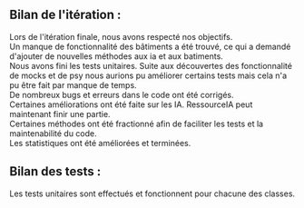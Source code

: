 ## Bilan de l'itération :
Lors de l'itération finale, nous avons respecté nos objectifs.  
Un manque de fonctionnalité des bâtiments a été trouvé, ce qui a demandé d'ajouter de nouvelles méthodes aux ia et aux batiments.  
Nous avons fini les tests unitaires. Suite aux découvertes des fonctionnalité de mocks et de psy nous aurions pu améliorer certains tests mais cela n'a pu être fait par manque de temps.  
De nombreux bugs et erreurs dans le code ont été corrigés.  
Certaines améliorations ont été faite sur les IA. RessourceIA peut maintenant finir une partie.  
Certaines méthodes ont été fractionné afin de faciliter les tests et la maintenabilité du code.  
Les statistiques ont été améliorées et terminées.  

## Bilan des tests :
Les tests unitaires sont effectués et fonctionnent pour chacune des classes.
